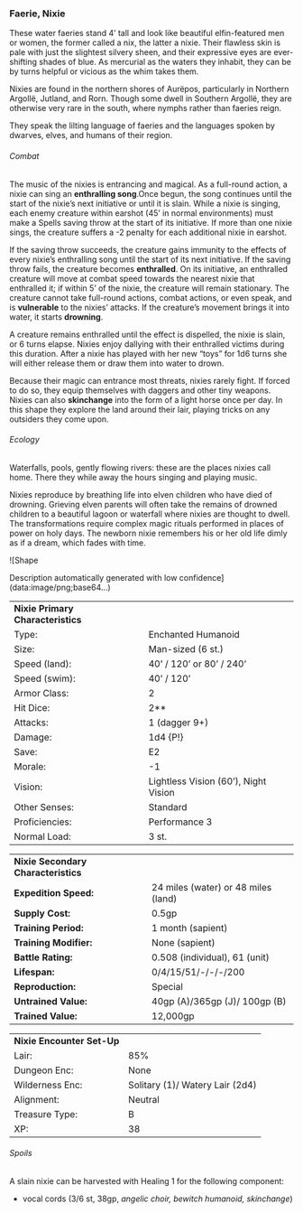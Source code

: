 ### Faerie, Nixie

These water faeries stand 4’ tall and look like beautiful elfin-featured men or women, the former called a nix, the latter a nixie. Their flawless skin is pale with just the slightest silvery sheen, and their expressive eyes are ever-shifting shades of blue. As mercurial as the waters they inhabit, they can be by turns helpful or vicious as the whim takes them.

Nixies are found in the northern shores of Aurëpos, particularly in Northern Argollë, Jutland, and Rorn. Though some dwell in Southern Argollë, they are otherwise very rare in the south, where nymphs rather than faeries reign.

They speak the lilting language of faeries and the languages spoken by dwarves, elves, and humans of their region.

###### Combat

The music of the nixies is entrancing and magical. As a full-round action, a nixie can sing an **enthralling song**.Once begun, the song continues until the start of the nixie’s next initiative or until it is slain. While a nixie is singing, each enemy creature within earshot (45’ in normal environments) must make a Spells saving throw at the start of its initiative. If more than one nixie sings, the creature suffers a -2 penalty for each additional nixie in earshot.

If the saving throw succeeds, the creature gains immunity to the effects of every nixie’s enthralling song until the start of its next initiative. If the saving throw fails, the creature becomes **enthralled**. On its initiative, an enthralled creature will move at combat speed towards the nearest nixie that enthralled it; if within 5’ of the nixie, the creature will remain stationary. The creature cannot take full-round actions, combat actions, or even speak, and is **vulnerable** to the nixies’ attacks. If the creature’s movement brings it into water, it starts **drowning**.

A creature remains enthralled until the effect is dispelled, the nixie is slain, or 6 turns elapse. Nixies enjoy dallying with their enthralled victims during this duration. After a nixie has played with her new “toys” for 1d6 turns she will either release them or draw them into water to drown.

Because their magic can entrance most threats, nixies rarely fight. If forced to do so, they equip themselves with daggers and other tiny weapons. Nixies can also **skinchange** into the form of a light horse once per day. In this shape they explore the land around their lair, playing tricks on any outsiders they come upon.

###### Ecology

Waterfalls, pools, gently flowing rivers: these are the places nixies call home. There they while away the hours singing and playing music.

Nixies reproduce by breathing life into elven children who have died of drowning. Grieving elven parents will often take the remains of drowned children to a beautiful lagoon or waterfall where nixies are thought to dwell. The transformations require complex magic rituals performed in places of power on holy days. The newborn nixie remembers his or her old life dimly as if a dream, which fades with time.

![Shape

Description automatically generated with low confidence](data:image/png;base64...)

|  |  |
| --- | --- |
| **Nixie Primary Characteristics** | |
| Type: | Enchanted Humanoid |
| Size: | Man-sized (6 st.) |
| Speed (land): | 40’ / 120’ or 80’ / 240’ |
| Speed (swim): | 40’ / 120’ |
| Armor Class: | 2 |
| Hit Dice: | 2\*\* |
| Attacks: | 1 (dagger 9+) |
| Damage: | 1d4 {P!} |
| Save: | E2 |
| Morale: | -1 |
| Vision: | Lightless Vision (60’), Night Vision |
| Other Senses: | Standard |
| Proficiencies: | Performance 3 |
| Normal Load: | 3 st. |

|  |  |
| --- | --- |
| **Nixie Secondary Characteristics** | |
| **Expedition Speed:** | 24 miles (water) or 48 miles (land) |
| **Supply Cost:** | 0.5gp |
| **Training Period:** | 1 month (sapient) |
| **Training Modifier:** | None (sapient) |
| **Battle Rating:** | 0.508 (individual), 61 (unit) |
| **Lifespan:** | 0/4/15/51/-/-/-/200 |
| **Reproduction:** | Special |
| **Untrained Value:** | 40gp (A)/365gp (J)/ 100gp (B) |
| **Trained Value:** | 12,000gp |

|  |  |
| --- | --- |
| **Nixie Encounter Set-Up** | |
| Lair: | 85% |
| Dungeon Enc: | None |
| Wilderness Enc: | Solitary (1)/ Watery Lair (2d4) |
| Alignment: | Neutral |
| Treasure Type: | B |
| XP: | 38 |

###### Spoils

A slain nixie can be harvested with Healing 1 for the following component:

* vocal cords (3/6 st, 38gp, *angelic choir, bewitch humanoid, skinchange*)
